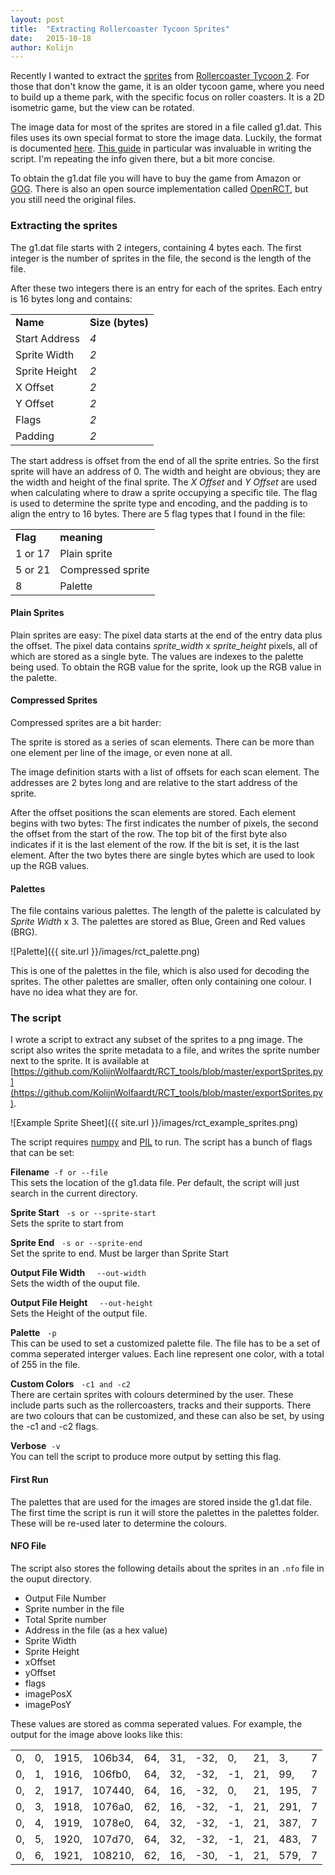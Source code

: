 ```yaml
---
layout: post
title:  "Extracting Rollercoaster Tycoon Sprites"
date:   2015-10-18
author: Kolijn
---
```

Recently I wanted to extract the [sprites](https://en.wikipedia.org/wiki/Sprite_%28computer_graphics%29) from [Rollercoaster Tycoon 2](https://en.wikipedia.org/wiki/RollerCoaster_Tycoon_2). For those that don't know the game, it is an older tycoon game, where you need to build up a theme park, with the specific focus on roller coasters. It is a 2D isometric game, but the view can be rotated.

The image data for most of the sprites are stored in a file called g1.dat. This files uses its own special format to store the image data. Luckily, the format is documented [here](http://tid.rctspace.com/#TECHINFO). [This guide](http://tid.rctspace.com/csg/g1.html) in particular was invaluable in writing the script. I'm repeating the info given there, but a bit more concise.

To obtain the g1.dat file you will have to buy the game from Amazon or [GOG](http://www.gog.com/game/rollercoaster_tycoon_2). There is also an open source implementation called [OpenRCT](https://openrct.net/), but you still need the original files.

### Extracting the sprites ###
The g1.dat file starts with 2 integers, containing 4 bytes each. The first integer is the number of sprites in the file, the second is the length of the file.

After these two integers there is an entry for each of the sprites. Each entry is 16 bytes long and contains:


<table style="width:50%">
	<tr><td class="td-name"><b>Name</b></td><td class="td-size"><b>Size (bytes)</b></td></tr>
	<tr><td class="td-name">Start Address</td><td class="td-size"><i>4</i></td></tr>
	<tr><td class="td-name">Sprite Width</td><td class="td-size"><i>2</i></td></tr>
	<tr><td class="td-name">Sprite Height</td><td class="td-size"><i>2</i></td></tr>
	<tr><td class="td-name">X Offset</td><td class="td-size"><i>2</i></td></tr>
	<tr><td class="td-name">Y Offset</td><td class="td-size"><i>2</i></td></tr>
	<tr><td class="td-name">Flags</td><td class="td-size"><i>2</i></td></tr>
	<tr><td class="td-name">Padding</td><td class="td-size"><i>2</i></td></tr>
</table> 

The start address is offset from the end of all the sprite entries. So the first sprite will have an address of 0. The width and height are obvious; they are the width and height of the final sprite. The <i>X Offset</i> and <i>Y Offset</i> are used when calculating where to draw a sprite occupying a specific tile. The flag is used to determine the sprite type and encoding, and the padding is to align the entry to 16 bytes. There are 5 flag types that I found in the file:

<table style="width:50%">
	<tr><td><b>Flag</b></td><td><b>meaning</b></td></tr>
	<tr><td>1 or 17</td><td>Plain sprite</td></tr>
	<tr><td>5 or 21</td><td>Compressed sprite</td></tr>
	<tr><td>8</td><td>Palette</td></tr>
</table>

#### Plain Sprites ####
Plain sprites are easy: The pixel data starts at the end of the entry data plus the offset. The pixel data contains <i>sprite_width</i> x <i>sprite_height</i> pixels, all of which are stored as a single byte. The values are indexes to the palette being used. To obtain the RGB value for the sprite, look up the RGB value in the palette.

#### Compressed Sprites ####
Compressed sprites are a bit harder:

The sprite is stored as a series of scan elements. There can be more than one element per line of the image, or even none at all. 

The image definition starts with a list of offsets for each scan element. The addresses are 2 bytes long and are relative to the start address of the sprite.

After the offset positions the scan elements are stored. Each element begins with two bytes: The first indicates the number of pixels, the second the offset from the start of the row. The top bit of the first byte also indicates if it is the last element of the row. If the bit is set, it is the last element. After the two bytes there are single bytes which are used to look up the RGB values.

#### Palettes ####
The file contains various palettes. The length of the palette is calculated by <i>Sprite Width</i> x 3. The palettes are stored as Blue, Green and Red values (BRG). 

![Palette]({{ site.url }}/images/rct_palette.png)

This is one of the palettes in the file, which is also used for decoding the sprites. The other palettes are smaller, often only containing one colour. I have no idea what they are for.



### The script ###

I wrote a script to extract any subset of the sprites to a png image. The script also writes the sprite metadata to a file, and writes the sprite number next to the sprite. It is available at [https://github.com/KolijnWolfaardt/RCT_tools/blob/master/exportSprites.py](https://github.com/KolijnWolfaardt/RCT_tools/blob/master/exportSprites.py).

![Example Sprite Sheet]({{ site.url }}/images/rct_example_sprites.png)


The script requires [numpy](http://www.numpy.org/) and [PIL](http://www.pythonware.com/products/pil/) to run.
The script has a bunch of flags that can be set:

<b>Filename</b> &nbsp;<code>-f or --file </code><br>
This sets the location of the g1.data file. Per default, the script will just search in the current directory.

<b>Sprite Start</b> &nbsp; <code>-s or --sprite-start </code><br>
Sets the sprite to start from

<b>Sprite End</b> &nbsp; <code>-s or --sprite-end </code><br>
Set the sprite to end. Must be larger than Sprite Start

<b>Output File Width</b> &nbsp; <code> --out-width</code><br>
Sets the width of the ouput file.

<b>Output File Height</b> &nbsp; <code> --out-height</code><br>
Sets the Height of the output file.

<b>Palette</b> &nbsp; <code>-p</code><br>
This can be used to set a customized palette file. The file has to be a set of comma seperated interger values. Each line represent one color, with a total of 255 in the file.

<b>Custom Colors</b> &nbsp; <code>-c1 and -c2</code><br>
There are certain sprites with colours determined by the user. These include parts such as the rollercoasters, tracks and their supports. There are two colours that can be customized, and these can also be set, by using the -c1 and -c2 flags.

<b>Verbose</b>&nbsp; <code>-v</code><br>
You can tell the script to produce more output by setting this flag.

#### First Run ####
The palettes that are used for the images are stored inside the g1.dat file. The first time the script is run it will store the palettes in the palettes folder. These will be re-used later to determine the colours. 

#### NFO File ####
The script also stores the following details about the sprites in an <code>.nfo</code> file in the ouput directory.
<ul>
<li>Output File Number</li>
<li>Sprite number in the file</li>
<li>Total Sprite number</li>
<li>Address in the file (as a hex value)</li>
<li>Sprite Width</li>
<li>Sprite Height</li>
<li>xOffset</li>
<li>yOffset</li>
<li>flags</li>
<li>imagePosX</li>
<li>imagePosY</li>
</ul>

These values are stored as comma seperated values. For example, the output for the image above looks like this:
<table>
<tr><td>0,</td><td>    0,</td><td>   1915,</td><td> 106b34,</td><td> 64,</td><td> 31,</td><td> -32,</td><td> 0,</td><td> 21,</td><td> 3,</td><td> 7</td></tr>
<tr><td>0,</td><td>    1,</td><td>   1916,</td><td> 106fb0,</td><td> 64,</td><td> 32,</td><td> -32,</td><td> -1,</td><td> 21,</td><td> 99,</td><td> 7</td></tr>
<tr><td>0,</td><td>    2,</td><td>   1917,</td><td> 107440,</td><td> 64,</td><td> 16,</td><td> -32,</td><td> 0,</td><td> 21,</td><td> 195,</td><td> 7</td></tr>
<tr><td>0,</td><td>    3,</td><td>   1918,</td><td> 1076a0,</td><td> 62,</td><td> 16,</td><td> -32,</td><td> -1,</td><td> 21,</td><td> 291,</td><td> 7</td></tr>
<tr><td>0,</td><td>    4,</td><td>   1919,</td><td> 1078e0,</td><td> 64,</td><td> 32,</td><td> -32,</td><td> -1,</td><td> 21,</td><td> 387,</td><td> 7</td></tr>
<tr><td>0,</td><td>    5,</td><td>   1920,</td><td> 107d70,</td><td> 64,</td><td> 32,</td><td> -32,</td><td> -1,</td><td> 21,</td><td> 483,</td><td> 7</td></tr>
<tr><td>0,</td><td>    6,</td><td>   1921,</td><td> 108210,</td><td> 62,</td><td> 16,</td><td> -30,</td><td> -1,</td><td> 21,</td><td> 579,</td><td> 7</td></tr>
</table>

[jekyll]:      http://jekyllrb.com
[jekyll-gh]:   https://github.com/jekyll/jekyll
[jekyll-help]: https://github.com/jekyll/jekyll-help
[google]:      https://google.com

